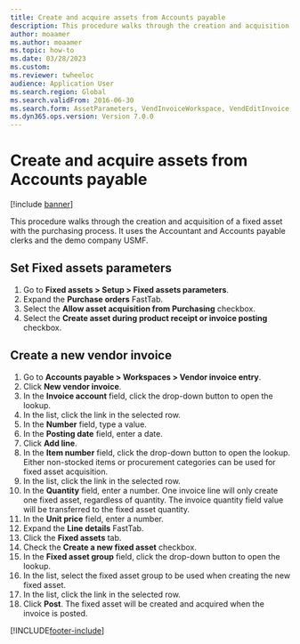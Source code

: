 ```yaml
--- 
title: Create and acquire assets from Accounts payable
description: This procedure walks through the creation and acquisition of a fixed asset with the purchasing process, including multiple step-by-step processes. 
author: moaamer
ms.author: moaamer
ms.topic: how-to
ms.date: 03/28/2023
ms.custom:
ms.reviewer: twheeloc
audience: Application User
ms.search.region: Global
ms.search.validFrom: 2016-06-30
ms.search.form: AssetParameters, VendInvoiceWorkspace, VendEditInvoice, VendTableLookup, InventItemIdLookupSimple, AssetTable
ms.dyn365.ops.version: Version 7.0.0 
---
```


# Create and acquire assets from Accounts payable

[!include [banner](../../includes/banner.md)]

This procedure walks through the creation and acquisition of a fixed asset with the purchasing process. It uses the Accountant and Accounts payable clerks and the demo company USMF.


## Set Fixed assets parameters
1. Go to **Fixed assets > Setup > Fixed assets parameters**.
2. Expand the **Purchase orders** FastTab.
3. Select the **Allow asset acquisition from Purchasing** checkbox.
4. Select the **Create asset during product receipt or invoice posting** checkbox.

## Create a new vendor invoice
1. Go to **Accounts payable > Workspaces > Vendor invoice entry**.
2. Click **New vendor invoice**.
3. In the **Invoice account** field, click the drop-down button to open the lookup.
4. In the list, click the link in the selected row.
5. In the **Number** field, type a value.
6. In the **Posting date** field, enter a date.
7. Click **Add line**.
8. In the **Item number** field, click the drop-down button to open the lookup. Either non-stocked items or procurement categories can be used for fixed asset acquisition.  
9. In the list, click the link in the selected row.
10. In the **Quantity** field, enter a number. One invoice line will only create one fixed asset, regardless of quantity. The invoice quantity field value will be transferred to the fixed asset quantity.  
11. In the **Unit price** field, enter a number.
12. Expand the **Line details** FastTab.
13. Click the **Fixed assets** tab.
14. Check the **Create a new fixed asset** checkbox.
15. In the **Fixed asset group** field, click the drop-down button to open the lookup.
16. In the list, select the fixed asset group to be used when creating the new fixed asset.
17. In the list, click the link in the selected row.
18. Click **Post**. The fixed asset will be created and acquired when the invoice is posted.  



[!INCLUDE[footer-include](../../../includes/footer-banner.md)]
